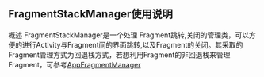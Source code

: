 ## FragmentStackManager使用说明

概述
FragmentStackManager是一个处理 Fragment跳转,关闭的管理类，可以方便的进行Activity与Fragment间的界面跳转,以及Fragment的关闭。其采取的Fragment管理方式为回退栈方式，若想利用Fragment的非回退栈来管理Fragment，可参考[AppFragmentManager]()
